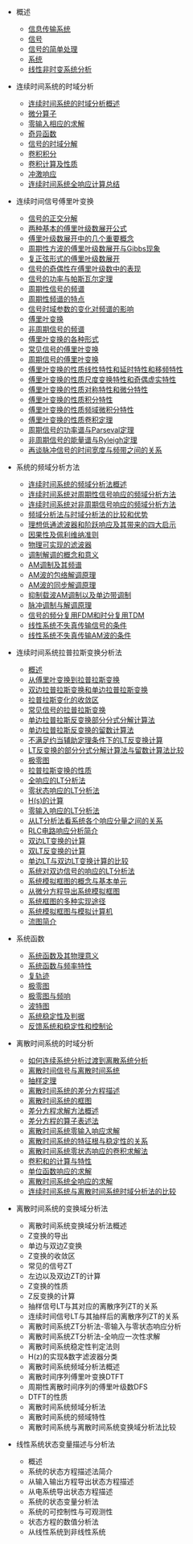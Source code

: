 * 概述

    * [信息传输系统]()
    * [信号]()
    * [信号的简单处理]()
    * [系统]()
    * [线性非时变系统分析]()

* 连续时间系统的时域分析

    * [连续时间系统的时域分析概述]()
    * [微分算子]()
    * [零输入相应的求解]()
    * [奇异函数]()
    * [信号的时域分解]()
    * [卷积积分]()
    * [卷积计算及性质]()
    * [冲激响应]()
    * [连续时间系统全响应计算总结]()

* 连续时间信号傅里叶变换

    * [信号的正交分解]()
    * [两种基本的傅里叶级数展开公式]()
    * [傅里叶级数展开中的几个重要概念]()
    * [周期性方波的傅里叶级数展开与Gibbs现象]()
    * [复正弦形式的傅里叶级数展开]()
    * [信号的奇偶性在傅里叶级数中的表现]()
    * [信号的功率与帕斯瓦尔定理]()
    * [周期性信号的频谱]()
    * [周期性频谱的特点]()
    * [信号时域参数的变化对频谱的影响]()
    * [傅里叶变换]()
    * [非周期信号的频谱]()
    * [傅里叶变换的各种形式]()
    * [常见信号的傅里叶变换]()
    * [周期信号的傅里叶变换]()
    * [傅里叶变换的性质线性特性和延时特性和移频特性]()
    * [傅里叶变换的性质尺度变换特性和奇偶虚实特性]()
    * [傅里叶变换的性质对称特性和微分特性]()
    * [傅里叶变换的性质积分特性]()
    * [傅里叶变换的性质频域微积分特性]()
    * [傅里叶变换的性质卷积定理]()
    * [周期信号的功率谱与Parseval定理]()
    * [非周期信号的能量谱与Ryleigh定理]()
    * [再谈脉冲信号的时间宽度与频带之间的关系]()

* 系统的频域分析方法

    * [连续时间系统的频域分析法概述]()
    * [连续时间系统对周期性信号响应的频域分析方法]()
    * [连续时间系统对非周期信号响应的频域分析方法]()
    * [频域分析法与时域分析法的比较和优势]()
    * [理想低通滤波器和阶跃响应及其带来的四大启示]()
    * [因果性及佩利维纳准则]()
    * [物理可实现的滤波器]()
    * [调制解调的概念和意义]()
    * [AM调制及其频谱]()
    * [AM波的包络解调原理]()
    * [AM波的同步解调原理]()
    * [抑制载波AM调制以及单边带调制]()
    * [脉冲调制与解调原理]()
    * [信号的频分复用FDM和时分复用TDM]()
    * [线性系统不失真传输信号的条件]()
    * [线性系统不失真传输AM波的条件]()

* 连续时间系统拉普拉斯变换分析法

    * [概述]()
    * [从傅里叶变换到拉普拉斯变换]()
    * [双边拉普拉斯变换和单边拉普拉斯变换]()
    * [拉普拉斯变化的收敛区]()
    * [常见信号的拉普拉斯变换]()
    * [单边拉普拉斯反变换部分分式分解计算法]()
    * [单边拉普拉斯反变换的留数计算法]()
    * [不满足约当辅助定理条件下的LT反变换计算]()
    * [LT反变换的部分分式分解计算法与留数计算法比较]()
    * [极零图]()
    * [拉普拉斯变换的性质]()
    * [全响应的LT分析法]()
    * [零状态响应的LT分析法]()
    * [H(s)的计算]()
    * [零输入响应的LT分析法]()
    * [从LT分析法看系统各个响应分量之间的关系]()
    * [RLC电路响应分析简介]()
    * [双边LT变换的计算]()
    * [双LT反变换的计算]()
    * [单边LT与双边LT变换计算的比较]()
    * [系统对双边信号的响应的LT分析法]()
    * [系统模拟框图的概念与基本单元]()
    * [从微分方程导出系统模拟框图]()
    * [系统框图的多种实现途径]()
    * [系统模拟框图与模拟计算机]()
    * [流图简介]()

* 系统函数

    * [系统函数及其物理意义]()
    * [系统函数与频率特性]()
    * [复轨迹]()
    * [极零图]()
    * [极零图与频响]()
    * [波特图]()
    * [系统稳定性及判据]()
    * [反馈系统和稳定性和控制论]()

* 离散时间系统的时域分析

    * [如何连续系统分析过渡到离散系统分析]()
    * [离散时间信号与离散时间系统]()
    * [抽样定理]()
    * [离散时间系统的差分方程描述]()
    * [离散时间系统的框图]()
    * [差分方程求解方法概述]()
    * [差分方程的算子表述法]()
    * [离散时间系统零输入响应求解]()
    * [离散时间系统的特征根与稳定性的关系]()
    * [离散时间系统零状态响应的卷积求解法]()
    * [卷积和的计算与特性]()
    * [单位函数响应的求解]()
    * [离散时间系统全响应的求解]()
    * [连续时间系统与离散时间系统时域分析法的比较]()

* 离散时间系统的变换域分析法

    * 离散时间系统变换域分析法概述
    * Z变换的导出
    * 单边与双边Z变换
    * Z变换的收敛区
    * 常见的信号ZT
    * 左边以及双边ZT的计算
    * Z变换的性质
    * Z反变换的计算
    * 抽样信号LT与其对应的离散序列ZT的关系
    * 连续时间信号LT与其抽样后的离散序列ZT的关系
    * 离散时间系统ZT分析法-零输入与零状态响应分析
    * 离散时间系统ZT分析法-全响应一次性求解
    * 离散时间系统稳定性判定法则
    * H(z)的实现&数字滤波器分类
    * 离散时间系统频域分析法概述
    * 离散时间序列傅里叶变换DTFT
    * 周期性离散时间序列的傅里叶级数DFS
    * DTFT的性质
    * 离散时间系统频域分析法
    * 离散时间系统的频域特性
    * 离散时间系统与离散时间系统变换域分析法比较

* 线性系统状态变量描述与分析法

    * 概述
    * 系统的状态方程描述法简介
    * 从输入输出方程导出状态方程描述
    * 从电系统导出状态方程描述
    * 系统的状态变量分析法
    * 系统的可控制性与可观测性
    * 状态方程的数值分析法
    * 从线性系统到非线性系统